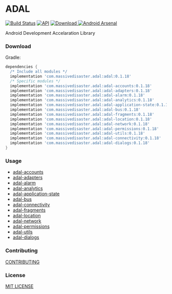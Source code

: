 # ADAL
[![Build Status](https://travis-ci.org/massivedisaster/ADAL.svg?branch=master)](https://travis-ci.org/massivedisaster/ADAL)
[![API](https://img.shields.io/badge/API-16%2B-green.svg?style=flat)](https://android-arsenal.com/api?level=16)
[ ![Download](https://api.bintray.com/packages/massivedisaster/maven/adal/images/download.svg) ](https://bintray.com/massivedisaster/maven/adal/_latestVersion)
[![Android Arsenal](https://img.shields.io/badge/Android%20Arsenal-ADAL%20--%20Android%20Development%20Accelaration%20Library-yellow.svg?style=flat)](https://android-arsenal.com/details/1/5939)

Android Development Accelaration Library

### Download
Gradle:

```gradle
dependencies {
  /* Include all modules */
  implementation 'com.massivedisaster.adal:adal:0.1.18'
  /* Specific modules */
  implementation 'com.massivedisaster.adal:adal-accounts:0.1.18'
  implementation 'com.massivedisaster.adal:adal-adapters:0.1.18'
  implementation 'com.massivedisaster.adal:adal-alarm:0.1.18'
  implementation 'com.massivedisaster.adal:adal-analytics:0.1.18'
  implementation 'com.massivedisaster.adal:adal-application-state:0.1.18'
  implementation 'com.massivedisaster.adal:adal-bus:0.1.18'
  implementation 'com.massivedisaster.adal:adal-fragments:0.1.18'
  implementation 'com.massivedisaster.adal:adal-location:0.1.18'
  implementation 'com.massivedisaster.adal:adal-network:0.1.18'
  implementation 'com.massivedisaster.adal:adal-permissions:0.1.18'
  implementation 'com.massivedisaster.adal:adal-utils:0.1.18'
  implementation 'com.massivedisaster.adal:adal-connectivity:0.1.18'
  implementation 'com.massivedisaster.adal:adal-dialogs:0.1.18'
}
```

### Usage
- [adal-accounts](docs/adal-accounts.md)
- [adal-adapters](docs/adal-adapters.md)
- [adal-alarm](docs/adal-alarm.md)
- [adal-analytics](docs/adal-analytics.md)
- [adal-application-state](docs/adal-application-state.md)
- [adal-bus](docs/adal-bus.md)
- [adal-connectivity](docs/adal-connectivity.md)
- [adal-fragments](docs/adal-fragments.md)
- [adal-location](docs/adal-location.md)
- [adal-network](docs/adal-network.md)
- [adal-permissions](docs/adal-permissions.md)
- [adal-utils](docs/adal-utils.md)
- [adal-dialogs](docs/adal-dialogs.md)

### Contributing
[CONTRIBUTING](CONTRIBUTING.md)

### License
[MIT LICENSE](LICENSE.md)